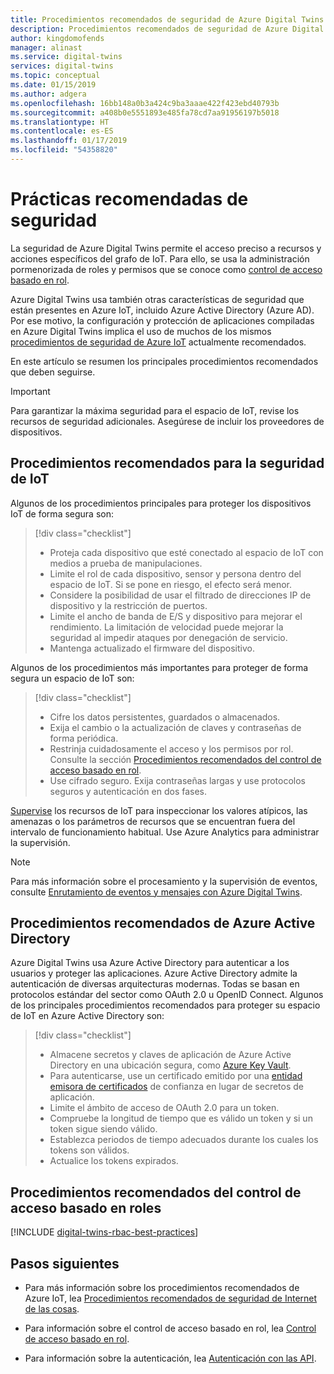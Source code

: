 ```yaml
---
title: Procedimientos recomendados de seguridad de Azure Digital Twins | Microsoft Docs
description: Procedimientos recomendados de seguridad de Azure Digital Twins.
author: kingdomofends
manager: alinast
ms.service: digital-twins
services: digital-twins
ms.topic: conceptual
ms.date: 01/15/2019
ms.author: adgera
ms.openlocfilehash: 16bb148a0b3a424c9ba3aaae422f423ebd40793b
ms.sourcegitcommit: a408b0e5551893e485fa78cd7aa91956197b5018
ms.translationtype: HT
ms.contentlocale: es-ES
ms.lasthandoff: 01/17/2019
ms.locfileid: "54358820"
---
```

# <a name="security-best-practices"></a>Prácticas recomendadas de seguridad

La seguridad de Azure Digital Twins permite el acceso preciso a recursos y acciones específicos del grafo de IoT. Para ello, se usa la administración pormenorizada de roles y permisos que se conoce como [control de acceso basado en rol](./security-role-based-access-control.md).

Azure Digital Twins usa también otras características de seguridad que están presentes en Azure IoT, incluido Azure Active Directory (Azure AD). Por ese motivo, la configuración y protección de aplicaciones compiladas en Azure Digital Twins implica el uso de muchos de los mismos [procedimientos de seguridad de Azure IoT](../iot-fundamentals/iot-security-best-practices.md) actualmente recomendados.

En este artículo se resumen los principales procedimientos recomendados que deben seguirse.

> [!IMPORTANT]
> Para garantizar la máxima seguridad para el espacio de IoT, revise los recursos de seguridad adicionales. Asegúrese de incluir los proveedores de dispositivos.

## <a name="iot-security-best-practices"></a>Procedimientos recomendados para la seguridad de IoT

Algunos de los procedimientos principales para proteger los dispositivos IoT de forma segura son:

> [!div class="checklist"]
> * Proteja cada dispositivo que esté conectado al espacio de IoT con medios a prueba de manipulaciones.
> * Limite el rol de cada dispositivo, sensor y persona dentro del espacio de IoT. Si se pone en riesgo, el efecto será menor.
> * Considere la posibilidad de usar el filtrado de direcciones IP de dispositivo y la restricción de puertos.
> * Limite el ancho de banda de E/S y dispositivo para mejorar el rendimiento. La limitación de velocidad puede mejorar la seguridad al impedir ataques por denegación de servicio.
> * Mantenga actualizado el firmware del dispositivo.

Algunos de los procedimientos más importantes para proteger de forma segura un espacio de IoT son:

> [!div class="checklist"]
> * Cifre los datos persistentes, guardados o almacenados.
> * Exija el cambio o la actualización de claves y contraseñas de forma periódica.
> * Restrinja cuidadosamente el acceso y los permisos por rol. Consulte la sección [Procedimientos recomendados del control de acceso basado en rol](#rbac).
> * Use cifrado seguro. Exija contraseñas largas y use protocolos seguros y autenticación en dos fases.

[Supervise](./how-to-configure-monitoring.md) los recursos de IoT para inspeccionar los valores atípicos, las amenazas o los parámetros de recursos que se encuentran fuera del intervalo de funcionamiento habitual. Use Azure Analytics para administrar la supervisión.

> [!NOTE]
> Para más información sobre el procesamiento y la supervisión de eventos, consulte [Enrutamiento de eventos y mensajes con Azure Digital Twins](./concepts-events-routing.md).

## <a name="azure-active-directory-best-practices"></a>Procedimientos recomendados de Azure Active Directory

Azure Digital Twins usa Azure Active Directory para autenticar a los usuarios y proteger las aplicaciones. Azure Active Directory admite la autenticación de diversas arquitecturas modernas. Todas se basan en protocolos estándar del sector como OAuth 2.0 u OpenID Connect. Algunos de los principales procedimientos recomendados para proteger su espacio de IoT en Azure Active Directory son:

> [!div class="checklist"]
> * Almacene secretos y claves de aplicación de Azure Active Directory en una ubicación segura, como [Azure Key Vault](https://azure.microsoft.com/services/key-vault/).
> * Para autenticarse, use un certificado emitido por una [entidad emisora de certificados](../active-directory/authentication/active-directory-certificate-based-authentication-get-started.md) de confianza en lugar de secretos de aplicación.
> * Limite el ámbito de acceso de OAuth 2.0 para un token.
> * Compruebe la longitud de tiempo que es válido un token y si un token sigue siendo válido.
> * Establezca periodos de tiempo adecuados durante los cuales los tokens son válidos.
> * Actualice los tokens expirados.

<div id="rbac"></div>

## <a name="role-based-access-control-best-practices"></a>Procedimientos recomendados del control de acceso basado en roles

[!INCLUDE [digital-twins-rbac-best-practices](../../includes/digital-twins-rbac-best-practices.md)]

## <a name="next-steps"></a>Pasos siguientes

* Para más información sobre los procedimientos recomendados de Azure IoT, lea [Procedimientos recomendados de seguridad de Internet de las cosas](../iot-fundamentals/iot-security-best-practices.md).

* Para información sobre el control de acceso basado en rol, lea [Control de acceso basado en rol](./security-role-based-access-control.md).

* Para información sobre la autenticación, lea [Autenticación con las API](./security-authenticating-apis.md).
